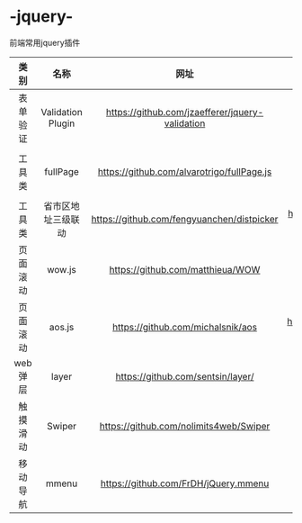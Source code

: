 # -jquery-
前端常用jquery插件

| 类别        | 名称   |  网址  | 备注|
| :--------:   | :-----:  |  :-----: |:----:  |
| 表单验证    | Validation Plugin |    https://github.com/jzaefferer/jquery-validation     |http://www.imooc.com/learn/385|
| 工具类    | fullPage |    https://github.com/alvarotrigo/fullPage.js     |http://www.imooc.com/learn/514  （Fullpage入门指南）http://www.uedsc.com/fullpage-introduction.html|
| 工具类     | 省市区地址三级联动 |    https://github.com/fengyuanchen/distpicker  |http://www.htmleaf.com/jQuery/jquery-tools/201606023549.html|
| 页面滚动 | wow.js |   https://github.com/matthieua/WOW     | 
| 页面滚动 | aos.js |   https://github.com/michalsnik/aos    | http://www.htmleaf.com/jQuery/Layout-Interface/201606093578.html|
|web弹层|layer|https://github.com/sentsin/layer/|http://layer.layui.com/|
|触摸滑动|Swiper|https://github.com/nolimits4web/Swiper|http://www.swiper.com.cn/|
|移动导航|mmenu|https://github.com/FrDH/jQuery.mmenu|http://mmenu.frebsite.nl/|

